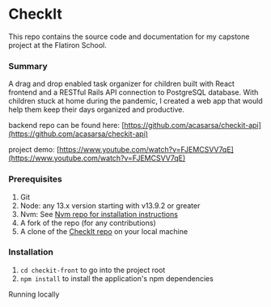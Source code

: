 # CheckIt

This repo contains the source code and documentation for my capstone project at the Flatiron School.

### Summary

A drag and drop enabled task organizer for children built with React frontend and a RESTful Rails API connection to PostgreSQL database. With children stuck at home during the pandemic, I created a web app that would help them keep their days organized and productive.

backend repo can be found here: [https://github.com/acasarsa/checkit-api](https://github.com/acasarsa/checkit-api)   
   
 project demo: [https://www.youtube.com/watch?v=FJEMCSVV7qE](https://www.youtube.com/watch?v=FJEMCSVV7qE)

### Prerequisites

1. Git
2. Node: any 13.x version starting with v13.9.2 or greater
3. Nvm: See [Nvm repo for installation instructions](https://github.com/nvm-sh/nvm/blob/master/README.md)
4. A fork of the repo \(for any contributions\)
5. A clone of the [CheckIt repo](https://github.com/acasarsa/checkit-front) on your local machine

### Installation 

1. `cd checkit-front` to go into the project root
2. `npm install` to install the application's npm dependencies 

Running locally



